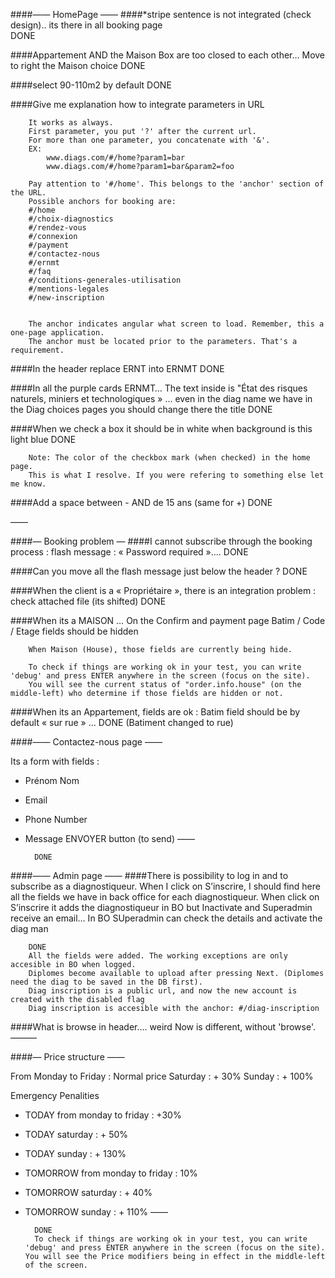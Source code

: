 ####—— HomePage ——
####*stripe sentence is not integrated (check design).. its there in all booking page  
        DONE

####Appartement AND the Maison Box are too closed to each other… Move to right the Maison choice
        DONE

####select 90-110m2 by default
        DONE

####Give me explanation how to integrate parameters in URL
        
        It works as always.
        First parameter, you put '?' after the current url.
        For more than one parameter, you concatenate with '&'.
        EX: 
            www.diags.com/#/home?param1=bar
            www.diags.com/#/home?param1=bar&param2=foo

        Pay attention to '#/home'. This belongs to the 'anchor' section of the URL.
        Possible anchors for booking are:
        #/home
        #/choix-diagnostics
        #/rendez-vous
        #/connexion
        #/payment
        #/contactez-nous
        #/ernmt
        #/faq
        #/conditions-generales-utilisation
        #/mentions-legales
        #/new-inscription
        
        
        The anchor indicates angular what screen to load. Remember, this a one-page application.
        The anchor must be located prior to the parameters. That's a requirement.
        

####In the header replace ERNT into ERNMT
        DONE

####In all the purple cards ERNMT… The text inside is "État des risques naturels, miniers et technologiques » … even in the diag name we have in the Diag choices pages you should change there the title
        DONE

####When we check a box it should be in white when background is this light blue
        DONE

        Note: The color of the checkbox mark (when checked) in the home page. 
        This is what I resolve. If you were refering to something else let me know.
        

####Add a space between - AND de 15 ans (same for +)
        DONE

——

####— Booking problem —
####I cannot subscribe through the booking process : flash message : « Password required »…. 
        DONE

####Can you move all the flash message just below the header ?
        DONE

####When the client is a « Propriétaire », there is an integration problem : check attached file (its shifted)
        DONE


####When its a MAISON … On the Confirm and payment page Batim / Code / Etage fields should be hidden
        
        When Maison (House), those fields are currently being hide.
        
        To check if things are working ok in your test, you can write 'debug' and press ENTER anywhere in the screen (focus on the site). 
        You will see the current status of "order.info.house" (on the middle-left) who determine if those fields are hidden or not.


####When its an Appartement, fields are ok : Batim field should be by default « sur rue » ...
        DONE (Batiment changed to rue)

####—— Contactez-nous page ——

Its a form with fields :
- Prénom Nom
- Email
- Phone Number
- Message
ENVOYER button (to send)
——

        DONE

####—— Admin page ——
####There is possibility to log in and to subscribe as a diagnostiqueur. When I click on S’inscrire, I should find here all the fields we have in back office for each diagnostiqueur.  When click on S’inscrire it adds the diagnostiqueur in BO but Inactivate and Superadmin receive an email… In BO SUperadmin can check the details and activate the diag man

        DONE
        All the fields were added. The working exceptions are only accesible in BO when logged.
        Diplomes become available to upload after pressing Next. (Diplomes need the diag to be saved in the DB first).
        Diag inscription is a public url, and now the new account is created with the disabled flag
        Diag inscription is accesible with the anchor: #/diag-inscription
        

####What is browse in header…. weird 
        Now is different, without 'browse'.
———

####— Price structure ——

From Monday to Friday : Normal price
Saturday : + 30%
Sunday : + 100%

Emergency Penalities
- TODAY from monday to friday : +30%
- TODAY saturday : + 50%
- TODAY sunday : + 130%

- TOMORROW from monday to friday : 10%
- TOMORROW saturday : + 40%
- TOMORROW sunday : + 110%
——

        DONE
        To check if things are working ok in your test, you can write 'debug' and press ENTER anywhere in the screen (focus on the site). You will see the Price modifiers being in effect in the middle-left of the screen.